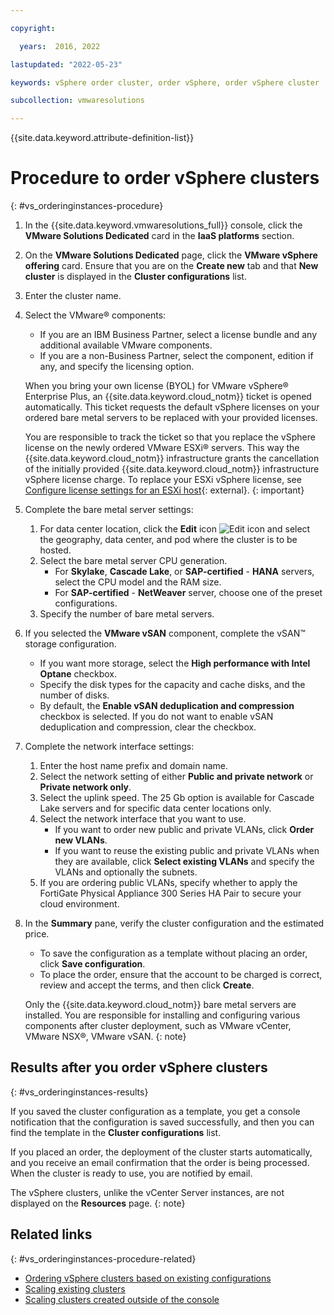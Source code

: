 ```yaml
---

copyright:

  years:  2016, 2022

lastupdated: "2022-05-23"

keywords: vSphere order cluster, order vSphere, order vSphere cluster

subcollection: vmwaresolutions

---
```


{{site.data.keyword.attribute-definition-list}}

# Procedure to order vSphere clusters
{: #vs_orderinginstances-procedure}

1. In the {{site.data.keyword.vmwaresolutions_full}} console, click the **VMware Solutions Dedicated** card in the **IaaS platforms** section.
2. On the **VMware Solutions Dedicated** page, click the **VMware vSphere offering** card. Ensure that you are on the **Create new** tab and that **New cluster** is displayed in the **Cluster configurations** list.
3. Enter the cluster name.
4. Select the VMware® components:
   * If you are an IBM Business Partner, select a license bundle and any additional available VMware components.
   * If you are a non-Business Partner, select the component, edition if any, and specify the licensing option.

   When you bring your own license (BYOL) for VMware vSphere® Enterprise Plus, an {{site.data.keyword.cloud_notm}} ticket is opened automatically. This ticket requests the default vSphere licenses on your ordered bare metal servers to be replaced with your provided licenses.

   You are responsible to track the ticket so that you replace the vSphere license on the newly ordered VMware ESXi® servers. This way the {{site.data.keyword.cloud_notm}} infrastructure grants the cancellation of the initially provided {{site.data.keyword.cloud_notm}} infrastructure vSphere license charge. To replace your ESXi vSphere license, see [Configure license settings for an ESXi host](https://docs.vmware.com/en/VMware-vSphere/6.0/com.vmware.vsphere.vcenterhost.doc/GUID-1B128360-0060-40F2-A6F0-43CD2534B034.html){: external}.
   {: important}

5. Complete the bare metal server settings:
   1. For data center location, click the **Edit** icon ![Edit icon](../../icons/edit-tagging.svg "Edit") and select the geography, data center, and pod where the cluster is to be hosted.
   2. Select the bare metal server CPU generation.
      * For **Skylake**, **Cascade Lake**, or **SAP-certified** - **HANA** servers, select the CPU model and the RAM size.
      * For **SAP-certified** - **NetWeaver** server, choose one of the preset configurations.
   3. Specify the number of bare metal servers.
6. If you selected the **VMware vSAN** component, complete the vSAN™ storage configuration.
   * If you want more storage, select the **High performance with Intel Optane** checkbox.
   * Specify the disk types for the capacity and cache disks, and the number of disks.
   * By default, the **Enable vSAN deduplication and compression** checkbox is selected. If you do not want to enable vSAN deduplication and compression, clear the checkbox.
7. Complete the network interface settings:
   1. Enter the host name prefix and domain name.
   2. Select the network setting of either **Public and private network** or **Private network only**.
   3. Select the uplink speed. The 25 Gb option is available for Cascade Lake servers and for specific data center locations only.
   4. Select the network interface that you want to use.
      * If you want to order new public and private VLANs, click **Order new VLANs**.
      * If you want to reuse the existing public and private VLANs when they are available, click **Select existing VLANs** and specify the VLANs and optionally the subnets.
   5. If you are ordering public VLANs, specify whether to apply the FortiGate Physical Appliance 300 Series HA Pair to secure your cloud environment.
8. In the **Summary** pane, verify the cluster configuration and the estimated price.
   * To save the configuration as a template without placing an order, click **Save configuration**.
   * To place the order, ensure that the account to be charged is correct, review and accept the terms, and then click **Create**.

   Only the {{site.data.keyword.cloud_notm}} bare metal servers are installed. You are responsible for installing and configuring various components after cluster deployment, such as VMware vCenter, VMware NSX®, VMware vSAN.
   {: note}

## Results after you order vSphere clusters
{: #vs_orderinginstances-results}

If you saved the cluster configuration as a template, you get a console notification that the configuration is saved successfully, and then you can find the template in the **Cluster configurations** list.

If you placed an order, the deployment of the cluster starts automatically, and you receive an email confirmation that the order is being processed. When the cluster is ready to use, you are notified by email.

The vSphere clusters, unlike the vCenter Server instances, are not displayed on the **Resources** page.
{: note}

## Related links
{: #vs_orderinginstances-procedure-related}

* [Ordering vSphere clusters based on existing configurations](/docs/vmwaresolutions?topic=vmwaresolutions-vs_orderingbasedonexistingconfig)
* [Scaling existing clusters](/docs/vmwaresolutions?topic=vmwaresolutions-vs_scalingexistingclusters)
* [Scaling clusters created outside of the console](/docs/vmwaresolutions?topic=vmwaresolutions-vs_orderingforclustersoutside)
